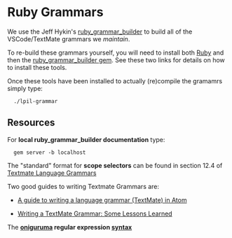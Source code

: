 # Ruby Grammars

We use the Jeff Hykin's
[ruby_grammar_builder](https://github.com/jeff-hykin/ruby_grammar_builder) to
build all of the VSCode/TextMate grammars we *maintain*.

To re-build these grammars yourself, you will need to install both
[Ruby](https://www.ruby-lang.org/en/) and then the [ruby_grammar_builder
gem](https://rubygems.org/gems/ruby_grammar_builder). See these two links for
details on how to install these tools.

Once these tools have been installed to actually (re)compile the gramamrs simply
type:

```
  ./lpil-grammar
```

## Resources

For **local ruby_grammar_builder documentation** type:

```
  gem server -b localhost
```

The "standard" format for **scope selectors** can be found in section 12.4 of
[Textmate Language Grammars](https://macromates.com/manual/en/language_grammars)

Two good guides to writing Textmate Grammars are:

  - [A guide to writing a language grammar (TextMate) in
    Atom](https://gist.github.com/Aerijo/b8c82d647db783187804e86fa0a604a1)

  - [Writing a TextMate Grammar: Some Lessons
    Learned](https://www.apeth.com/nonblog/stories/textmatebundle.html)

The **[oniguruma](https://github.com/kkos/oniguruma) regular expression
[syntax](https://github.com/kkos/oniguruma/blob/master/doc/RE)**
